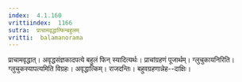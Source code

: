 ```yaml
---
index:  4.1.160
vrittiindex:  1166
sutra:  प्राचामवृद्धात्फिन्बहुलम्
vritti:  balamanorama 
---
```


प्राचामवृद्धात्। अवृद्धसंज्ञकादपत्ये बहुलं फिन् स्यादित्यर्थः। प्राचांग्रहणं पूजार्थम्। ग्लुचुकायनिरिति। ग्लुचुकस्यापत्यमिति विग्रहः। अवृद्धात्किम्। राजदन्तिः। बहुवग्रहणान्नेह--दाक्षिः। 

